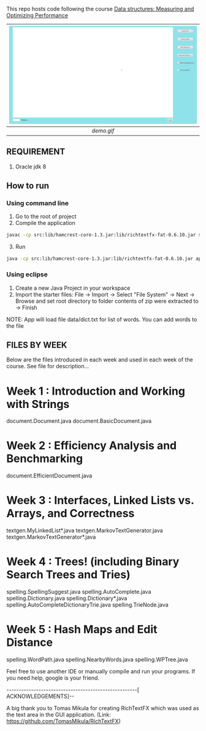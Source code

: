 This repo hosts code following the course [Data structures: Measuring and Optimizing Performance](https://www.coursera.org/learn/data-structures-optimizing-performance) 

| ![](https://raw.githubusercontent.com/duyhustvn/java_datastruct_algo_ide/master/images/ide.gif) |
|:--:| 
|*demo.gif*|


## REQUIREMENT 
1. Oracle jdk 8 

## How to run
### Using command line
1. Go to the root of project
2. Compile the application

``` sh
javac -cp src:lib/hamcrest-core-1.3.jar:lib/richtextfx-fat-0.6.10.jar src/application/MainApp.java
```
3. Run 

``` sh
java -cp src:lib/hamcrest-core-1.3.jar:lib/richtextfx-fat-0.6.10.jar application.MainApp
```

### Using eclipse 
1. Create a new Java Project in your workspace 
2. Import the starter files: File -> Import -> Select "File System" -> Next -> Browse and set root directory to folder contents of zip were extracted to -> Finish

NOTE: App will load file data/dict.txt for list of words. You can add words to the file 

## FILES BY WEEK 

Below are the files introduced in each week and used in each week
of the course. See file for description...

Week 1 : Introduction and Working with Strings
==============================================
document.Document.java
document.BasicDocument.java

Week 2 : Efficiency Analysis and Benchmarking
=============================================
document.EfficientDocument.java

Week 3 : Interfaces, Linked Lists vs. Arrays, and Correctness
=============================================================
textgen.MyLinkedList*.java
textgen.MarkovTextGenerator.java
textgen.MarkovTextGenerator*.java

Week 4 : Trees! (including Binary Search Trees and Tries)
=========================================================
spelling.SpellingSuggest.java
spelling.AutoComplete.java
spelling.Dictionary.java
spelling.Dictionary*.java
spelling.AutoCompleteDictionaryTrie.java
spelling.TrieNode.java

Week 5 : Hash Maps and Edit Distance
====================================
spelling.WordPath.java
spelling.NearbyWords.java
spelling.WPTree.java

Feel free to use another IDE or manually compile and run your programs.
If you need help, google is your friend.

-----------------------------------------------------[ ACKNOWLEDGEMENTS]--

A big thank you to Tomas Mikula for creating RichTextFX 
which was used as the text area in the GUI application.
(Link: https://github.com/TomasMikula/RichTextFX)



